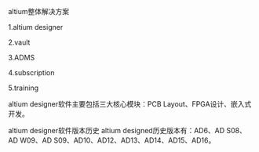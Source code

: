 

altium整体解决方案

1.altium designer

2.vault

3.ADMS

4.subscription

5.training

altium designer软件主要包括三大核心模块：PCB Layout、FPGA设计、嵌入式开发。

altium designer软件版本历史
altium designed历史版本有：AD6、AD S08、AD W09、AD S09、AD10、AD12、AD13、AD14、AD15、AD16。
